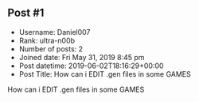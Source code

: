 ## Post #1
- Username: Daniel007
- Rank: ultra-n00b
- Number of posts: 2
- Joined date: Fri May 31, 2019 8:45 pm
- Post datetime: 2019-06-02T18:16:29+00:00
- Post Title: How can i EDIT .gen files in some GAMES

How can i EDIT .gen files in some GAMES
